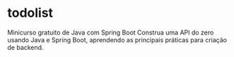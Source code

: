 # todolist

Minicurso gratuito de Java com Spring Boot
Construa uma API do zero usando Java e Spring Boot, aprendendo as principais práticas para criação de backend.

